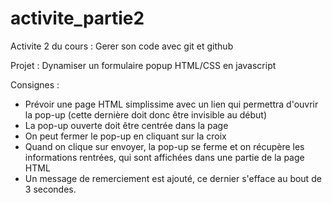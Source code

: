 # activite_partie2
Activite 2 du cours : Gerer son code avec git et github

Projet : Dynamiser un formulaire popup HTML/CSS en javascript

Consignes :
- Prévoir une page HTML simplissime avec un lien qui permettra d'ouvrir la pop-up (cette dernière doit donc être invisible au début)
- La pop-up ouverte doit être centrée dans la page
- On peut fermer le pop-up en cliquant sur la croix
- Quand on clique sur envoyer, la pop-up se ferme et on récupère les informations rentrées, qui sont affichées dans une partie de la page HTML
- Un message de remerciement est ajouté, ce dernier s'efface au bout de 3 secondes.